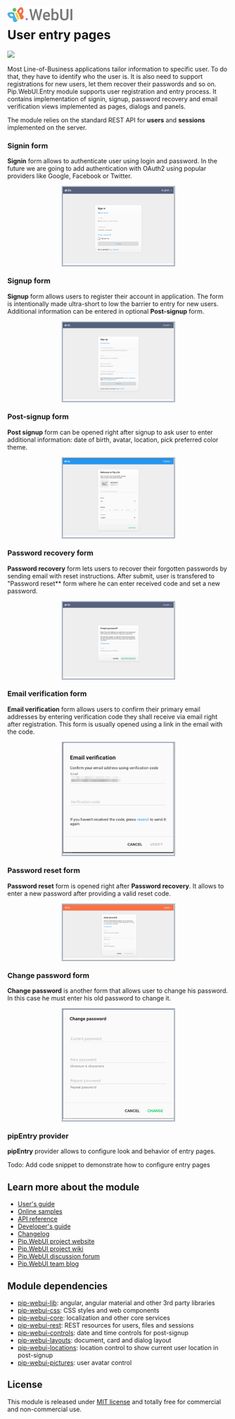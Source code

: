 # <img src="https://github.com/pip-webui/pip-webui/raw/master/doc/Logo.png" alt="Pip.WebUI Logo" style="max-width:30%"> <br/> User entry pages

![](https://img.shields.io/badge/license-MIT-blue.svg)

Most Line-of-Business applications tailor information to specific user. To do that, they have to identify who the user is.
It is also need to support registrations for new users, let them recover their passwords and so on.
Pip.WebUI.Entry module supports user registration and entry process. It contains implementation of signin, signup, password recovery and email verification views implemented as pages, dialogs and panels.

The module relies on the standard REST API for **users** and **sessions** implemented on the server.

### Signin form

**Signin** form allows to authenticate user using login and password. In the future we are going to add authentication with OAuth2 using popular providers like Google, Facebook or Twitter.

<a href="doc/images/img-signin.png" style="border: 3px ridge #c8d2df; width: 50%; margin: auto; display: block">
    <img src="doc/images/img-signin.png"/>
</a>

### Signup form

**Signup** form allows users to register their account in application. The form is intentionally made ultra-short to low the barrier to entry for new users. Additional information can be entered in optional **Post-signup** form.

<a href="doc/images/img-signup.png" style="border: 3px ridge #c8d2df; width: 50%; margin: auto; display: block">
    <img src="doc/images/img-signup.png"/>
</a>

### Post-signup form

**Post signup** form can be opened right after signup to ask user to enter additional information: date of birth, avatar, location, pick preferred color theme.

<a href="doc/images/img-post-signup.png" style="border: 3px ridge #c8d2df; width: 50%; margin: auto; display: block">
    <img src="doc/images/img-post-signup.png"/>
</a>

### Password recovery form

**Password recovery** form lets users to recover their forgotten passwords by sending email with reset instructions. After submit, user is transfered to "Password reset** form where he can enter received code and set a new password.

<a href="doc/images/img-recover-password.png" style="border: 3px ridge #c8d2df; width: 50%; margin: auto; display: block">
    <img src="doc/images/img-recover-password.png"/>
</a>

### Email verification form

**Email verification** form allows users to confirm their primary email addresses by entering verification code they shall receive via email right after registration. This form is usually opened using a link in the email with the code.

<a href="doc/images/img-email-verification.png" style="border: 3px ridge #c8d2df; width: 50%; margin: auto; display: block">
    <img src="doc/images/img-email-verification.png"/>
</a>

### Password reset form

**Password reset** form is opened right after **Password recovery**. It allows to enter a new password after providing a valid reset code.

<a href="doc/images/img-reset-password.png" style="border: 3px ridge #c8d2df; width: 50%; margin: auto; display: block">
    <img src="doc/images/img-reset-password.png"/>
</a>

### Change password form

**Change password** is another form that allows user to change his password. In this case he must enter his old password to change it.

<a href="doc/images/img-change-password.png" style="border: 3px ridge #c8d2df; width: 50%; margin: auto; display: block">
    <img src="doc/images/img-change-password.png"/>
</a>

### pipEntry provider

**pipEntry** provider allows to configure look and behavior of entry pages.

Todo: Add code snippet to demonstrate how to configure entry pages

## Learn more about the module

- [User's guide](doc/UsersGuide.md)
- [Online samples](http://webui.pipdevs.com/pip-webui-entry/index.html)
- [API reference](http://webui-api.pipdevs.com/pip-webui-entry/index.html)
- [Developer's guide](doc/DevelopersGuide.md)
- [Changelog](CHANGELOG.md)
- [Pip.WebUI project website](http://www.pipwebui.org)
- [Pip.WebUI project wiki](https://github.com/pip-webui/pip-webui/wiki)
- [Pip.WebUI discussion forum](https://groups.google.com/forum/#!forum/pip-webui)
- [Pip.WebUI team blog](https://pip-webui.blogspot.com/)

## <a name="dependencies"></a>Module dependencies

* [pip-webui-lib](https://github.com/pip-webui/pip-webui-lib): angular, angular material and other 3rd party libraries
* [pip-webui-css](https://github.com/pip-webui/pip-webui-css): CSS styles and web components
* [pip-webui-core](https://github.com/pip-webui/pip-webui-core): localization and other core services
* [pip-webui-rest](https://github.com/pip-webui/pip-webui-rest): REST resources for users, files and sessions
* [pip-webui-controls](https://github.com/pip-webui/pip-webui-controls): date and time controls for post-signup
* [pip-webui-layouts](https://github.com/pip-webui/pip-webui-layouts): document, card and dialog layout
* [pip-webui-locations](https://github.com/pip-webui/pip-webui-locations): location control to show current user location in post-signup
* [pip-webui-pictures](https://github.com/pip-webui/pip-webui-pictures): user avatar control

## <a name="license"></a>License

This module is released under [MIT license](License) and totally free for commercial and non-commercial use.
